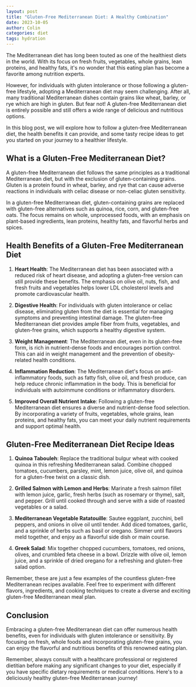 ```yaml
---
layout: post
title: "Gluten-Free Mediterranean Diet: A Healthy Combination"
date: 2023-10-05
author: Colin
categories: diet
tags: hydration
---
```


The Mediterranean diet has long been touted as one of the healthiest diets in the world. With its focus on fresh fruits, vegetables, whole grains, lean proteins, and healthy fats, it's no wonder that this eating plan has become a favorite among nutrition experts.

However, for individuals with gluten intolerance or those following a gluten-free lifestyle, adopting a Mediterranean diet may seem challenging. After all, many traditional Mediterranean dishes contain grains like wheat, barley, or rye which are high in gluten. But fear not! A gluten-free Mediterranean diet is entirely possible and still offers a wide range of delicious and nutritious options.

In this blog post, we will explore how to follow a gluten-free Mediterranean diet, the health benefits it can provide, and some tasty recipe ideas to get you started on your journey to a healthier lifestyle.

## What is a Gluten-Free Mediterranean Diet?

A gluten-free Mediterranean diet follows the same principles as a traditional Mediterranean diet, but with the exclusion of gluten-containing grains. Gluten is a protein found in wheat, barley, and rye that can cause adverse reactions in individuals with celiac disease or non-celiac gluten sensitivity.

In a gluten-free Mediterranean diet, gluten-containing grains are replaced with gluten-free alternatives such as quinoa, rice, corn, and gluten-free oats. The focus remains on whole, unprocessed foods, with an emphasis on plant-based ingredients, lean proteins, healthy fats, and flavorful herbs and spices.

## Health Benefits of a Gluten-Free Mediterranean Diet

1. **Heart Health**: The Mediterranean diet has been associated with a reduced risk of heart disease, and adopting a gluten-free version can still provide these benefits. The emphasis on olive oil, nuts, fish, and fresh fruits and vegetables helps lower LDL cholesterol levels and promote cardiovascular health.

2. **Digestive Health**: For individuals with gluten intolerance or celiac disease, eliminating gluten from the diet is essential for managing symptoms and preventing intestinal damage. The gluten-free Mediterranean diet provides ample fiber from fruits, vegetables, and gluten-free grains, which supports a healthy digestive system.

3. **Weight Management**: The Mediterranean diet, even in its gluten-free form, is rich in nutrient-dense foods and encourages portion control. This can aid in weight management and the prevention of obesity-related health conditions.

4. **Inflammation Reduction**: The Mediterranean diet's focus on anti-inflammatory foods, such as fatty fish, olive oil, and fresh produce, can help reduce chronic inflammation in the body. This is beneficial for individuals with autoimmune conditions or inflammatory disorders.

5. **Improved Overall Nutrient Intake**: Following a gluten-free Mediterranean diet ensures a diverse and nutrient-dense food selection. By incorporating a variety of fruits, vegetables, whole grains, lean proteins, and healthy fats, you can meet your daily nutrient requirements and support optimal health.

## Gluten-Free Mediterranean Diet Recipe Ideas

1. **Quinoa Tabouleh**: Replace the traditional bulgur wheat with cooked quinoa in this refreshing Mediterranean salad. Combine chopped tomatoes, cucumbers, parsley, mint, lemon juice, olive oil, and quinoa for a gluten-free twist on a classic dish.

2. **Grilled Salmon with Lemon and Herbs**: Marinate a fresh salmon fillet with lemon juice, garlic, fresh herbs (such as rosemary or thyme), salt, and pepper. Grill until cooked through and serve with a side of roasted vegetables or a salad.

3. **Mediterranean Vegetable Ratatouille**: Sautee eggplant, zucchini, bell peppers, and onions in olive oil until tender. Add diced tomatoes, garlic, and a sprinkle of herbs such as basil or oregano. Simmer until flavors meld together, and enjoy as a flavorful side dish or main course.

4. **Greek Salad**: Mix together chopped cucumbers, tomatoes, red onions, olives, and crumbled feta cheese in a bowl. Drizzle with olive oil, lemon juice, and a sprinkle of dried oregano for a refreshing and gluten-free salad option.

Remember, these are just a few examples of the countless gluten-free Mediterranean recipes available. Feel free to experiment with different flavors, ingredients, and cooking techniques to create a diverse and exciting gluten-free Mediterranean meal plan.

## Conclusion

Embracing a gluten-free Mediterranean diet can offer numerous health benefits, even for individuals with gluten intolerance or sensitivity. By focusing on fresh, whole foods and incorporating gluten-free grains, you can enjoy the flavorful and nutritious benefits of this renowned eating plan.

Remember, always consult with a healthcare professional or registered dietitian before making any significant changes to your diet, especially if you have specific dietary requirements or medical conditions. Here's to a deliciously healthy gluten-free Mediterranean journey!